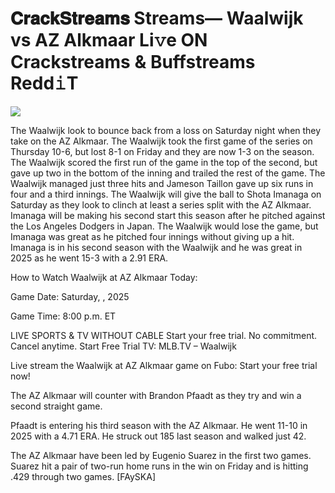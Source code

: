 # 𝐂𝐫𝐚𝐜𝐤𝐒𝐭𝐫𝐞𝐚𝐦𝐬 Streams— Waalwijk vs AZ Alkmaar Li𝚟e ON Crackstreams & Buffstreams Redd𝚒T  
  
  
[![](https://i.imgur.com/qSNzIqt.png)](https://movie.rssnews.media/NEbqZba.php)  
  
The Waalwijk look to bounce back from a loss on Saturday night when they take on the AZ Alkmaar. The Waalwijk took the first game of the series on Thursday 10-6, but lost 8-1 on Friday and they are now 1-3 on the season. The Waalwijk scored the first run of the game in the top of the second, but gave up two in the bottom of the inning and trailed the rest of the game. The Waalwijk managed just three hits and Jameson Taillon gave up six runs in four and a third innings. The Waalwijk will give the ball to Shota Imanaga on Saturday as they look to clinch at least a series split with the AZ Alkmaar. Imanaga will be making his second start this season after he pitched against the Los Angeles Dodgers in Japan. The Waalwijk would lose the game, but Imanaga was great as he pitched four innings without giving up a hit. Imanaga is in his second season with the Waalwijk and he was great in 2025 as he went 15-3 with a 2.91 ERA.

How to Watch Waalwijk at AZ Alkmaar Today:

Game Date: Saturday, , 2025

Game Time: 8:00 p.m. ET

LIVE SPORTS & TV WITHOUT CABLE
Start your free trial. No commitment. Cancel anytime.
Start Free Trial
TV: MLB.TV – Waalwijk

Live stream the Waalwijk at AZ Alkmaar game on Fubo: Start your free trial now!

The AZ Alkmaar will counter with Brandon Pfaadt as they try and win a second straight game.

Pfaadt is entering his third season with the AZ Alkmaar. He went 11-10 in 2025 with a 4.71 ERA. He struck out 185 last season and walked just 42.

The AZ Alkmaar have been led by Eugenio Suarez in the first two games. Suarez hit a pair of two-run home runs in the win on Friday and is hitting .429 through two games. [FAySKA]